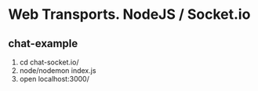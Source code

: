 # Web Transports. NodeJS / Socket.io

## chat-example

1. cd chat-socket.io/   
2. node/nodemon index.js   
3. open localhost:3000/